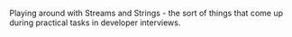 Playing around with Streams and Strings - the sort of things that come up during practical tasks in developer interviews. 